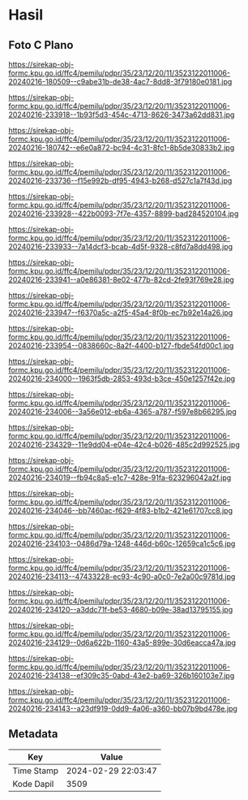 # Hasil

## Foto C Plano

https://sirekap-obj-formc.kpu.go.id/ffc4/pemilu/pdpr/35/23/12/20/11/3523122011006-20240216-180509--c9abe31b-de38-4ac7-8dd8-3f79180e0181.jpg

https://sirekap-obj-formc.kpu.go.id/ffc4/pemilu/pdpr/35/23/12/20/11/3523122011006-20240216-233918--1b93f5d3-454c-4713-8626-3473a62dd831.jpg

https://sirekap-obj-formc.kpu.go.id/ffc4/pemilu/pdpr/35/23/12/20/11/3523122011006-20240216-180742--e6e0a872-bc94-4c31-8fc1-8b5de30833b2.jpg

https://sirekap-obj-formc.kpu.go.id/ffc4/pemilu/pdpr/35/23/12/20/11/3523122011006-20240216-233736--f15e992b-df95-4943-b268-d527c1a7f43d.jpg

https://sirekap-obj-formc.kpu.go.id/ffc4/pemilu/pdpr/35/23/12/20/11/3523122011006-20240216-233928--422b0093-7f7e-4357-8899-bad284520104.jpg

https://sirekap-obj-formc.kpu.go.id/ffc4/pemilu/pdpr/35/23/12/20/11/3523122011006-20240216-233933--7a14dcf3-bcab-4d5f-9328-c8fd7a8dd498.jpg

https://sirekap-obj-formc.kpu.go.id/ffc4/pemilu/pdpr/35/23/12/20/11/3523122011006-20240216-233941--a0e86381-8e02-477b-82cd-2fe93f769e28.jpg

https://sirekap-obj-formc.kpu.go.id/ffc4/pemilu/pdpr/35/23/12/20/11/3523122011006-20240216-233947--f6370a5c-a2f5-45a4-8f0b-ec7b92e14a26.jpg

https://sirekap-obj-formc.kpu.go.id/ffc4/pemilu/pdpr/35/23/12/20/11/3523122011006-20240216-233954--0838660c-8a2f-4400-b127-fbde54fd00c1.jpg

https://sirekap-obj-formc.kpu.go.id/ffc4/pemilu/pdpr/35/23/12/20/11/3523122011006-20240216-234000--1963f5db-2853-493d-b3ce-450e1257f42e.jpg

https://sirekap-obj-formc.kpu.go.id/ffc4/pemilu/pdpr/35/23/12/20/11/3523122011006-20240216-234006--3a56e012-eb6a-4365-a787-f597e8b66295.jpg

https://sirekap-obj-formc.kpu.go.id/ffc4/pemilu/pdpr/35/23/12/20/11/3523122011006-20240216-234329--11e9dd04-e04e-42c4-b026-485c2d992525.jpg

https://sirekap-obj-formc.kpu.go.id/ffc4/pemilu/pdpr/35/23/12/20/11/3523122011006-20240216-234019--fb94c8a5-e1c7-428e-91fa-623296042a2f.jpg

https://sirekap-obj-formc.kpu.go.id/ffc4/pemilu/pdpr/35/23/12/20/11/3523122011006-20240216-234046--bb7460ac-f629-4f83-b1b2-421e61707cc8.jpg

https://sirekap-obj-formc.kpu.go.id/ffc4/pemilu/pdpr/35/23/12/20/11/3523122011006-20240216-234103--0486d79a-1248-446d-b60c-12659ca1c5c6.jpg

https://sirekap-obj-formc.kpu.go.id/ffc4/pemilu/pdpr/35/23/12/20/11/3523122011006-20240216-234113--47433228-ec93-4c90-a0c0-7e2a00c9781d.jpg

https://sirekap-obj-formc.kpu.go.id/ffc4/pemilu/pdpr/35/23/12/20/11/3523122011006-20240216-234120--a3ddc71f-be53-4680-b09e-38ad13795155.jpg

https://sirekap-obj-formc.kpu.go.id/ffc4/pemilu/pdpr/35/23/12/20/11/3523122011006-20240216-234129--0d6a622b-1160-43a5-899e-30d6eacca47a.jpg

https://sirekap-obj-formc.kpu.go.id/ffc4/pemilu/pdpr/35/23/12/20/11/3523122011006-20240216-234138--ef309c35-0abd-43e2-ba69-326b160103e7.jpg

https://sirekap-obj-formc.kpu.go.id/ffc4/pemilu/pdpr/35/23/12/20/11/3523122011006-20240216-234143--a23df919-0dd9-4a06-a360-bb07b9bd478e.jpg


## Metadata

| Key        | Value               |
| ---------- | ------------------- |
| Time Stamp | 2024-02-29 22:03:47 |
| Kode Dapil | 3509                |



